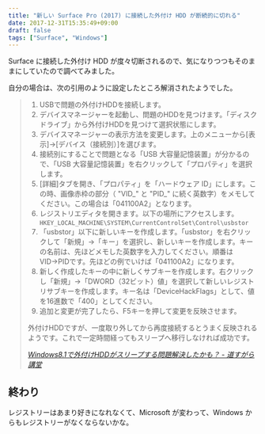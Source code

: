 ```yaml
---
title: "新しい Surface Pro (2017) に接続した外付け HDD が断続的に切れる"
date: 2017-12-31T15:35:49+09:00
draft: false
tags: ["Surface", "Windows"]
---
```


Surface に接続した外付け HDD が度々切断されるので、気になりつつもそのままにしていたので調べてみました。

<!--more-->

自分の場合は、次の引用のように設定したところ解消されたようでした。

> 1. USBで問題の外付けHDDを接続します。
> 1. デバイスマネージャーを起動し、問題のHDDを見つけます。「ディスク ドライブ」から外付けHDDを見つけて選択状態にします。
> 1. デバイスマネージャーの表示方法を変更します。上のメニューから[表示]→[デバイス（接続別）]を選びます。
> 1. 接続別にすることで問題となる「USB 大容量記憶装置」が分かるので、「USB 大容量記憶装置」を右クリックして「プロパティ」を選択します。 
> 1. [詳細]タブを開き、「プロパティ」を「ハードウェア ID」にします。この時、画像赤枠の部分（ "VID\_" と "PID\_" に続く英数字）をメモしてください。この場合は「041100A2」となります。
> 1. レジストリエディタを開きます。以下の場所にアクセスします。`HKEY_LOCAL_MACHINE\SYSTEM\CurrentControlSet\Control\usbstor`
> 1. 「usbstor」以下に新しいキーを作成します。「usbstor」を右クリックして「新規」→「キー」を選択し、新しいキーを作成します。キーの名前は、先ほどメモした英数字を入力してください。順番はVID→PIDです。先ほどの例でいけば「041100A2」になります。
> 1. 新しく作成したキーの中に新しくサブキーを作成します。右クリックし「新規」→「DWORD（32ビット）値」を選択して新しいレジストリサブキーを作成します。キー名は「DeviceHackFlags」として、値を16進数で「400」としてください。
> 1. 追加と変更が完了したら、F5キーを押して変更を反映させます。
>
> 外付けHDDですが、一度取り外してから再度接続するとうまく反映されるようです。これで一定時間経ってもスリープへ移行しなければ成功です。
>
> <cite>[Windows8.1で外付けHDDがスリープする問題解決したかも？ - 道すがら講堂](http://michisugara.jp/archives/2013/windows8.1_hdd_2.html)</cite>

## 終わり

レジストリーはあまり好きになれなくて、Microsoft が変わって、Windows からもレジストリーがなくならないかな。

